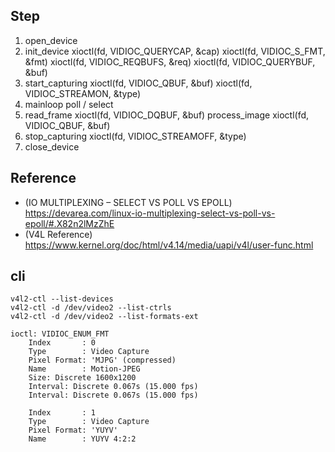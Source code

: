 ## Step
1. open_device
2. init_device
    xioctl(fd, VIDIOC_QUERYCAP, &cap)
    xioctl(fd, VIDIOC_S_FMT, &fmt)
    xioctl(fd, VIDIOC_REQBUFS, &req)
    xioctl(fd, VIDIOC_QUERYBUF, &buf)
3. start_capturing
    xioctl(fd, VIDIOC_QBUF, &buf)
    xioctl(fd, VIDIOC_STREAMON, &type)
4. mainloop
    poll / select
5. read_frame
    xioctl(fd, VIDIOC_DQBUF, &buf)
    process_image
    xioctl(fd, VIDIOC_QBUF, &buf)
6. stop_capturing
    xioctl(fd, VIDIOC_STREAMOFF, &type)
7. close_device

## Reference
- (IO MULTIPLEXING – SELECT VS POLL VS EPOLL) https://devarea.com/linux-io-multiplexing-select-vs-poll-vs-epoll/#.X82n2lMzZhE
- (V4L Reference) https://www.kernel.org/doc/html/v4.14/media/uapi/v4l/user-func.html

## cli

    v4l2-ctl --list-devices
    v4l2-ctl -d /dev/video2 --list-ctrls
    v4l2-ctl -d /dev/video2 --list-formats-ext
    
    ioctl: VIDIOC_ENUM_FMT
        Index       : 0
        Type        : Video Capture
        Pixel Format: 'MJPG' (compressed)
        Name        : Motion-JPEG
        Size: Discrete 1600x1200
        Interval: Discrete 0.067s (15.000 fps)
        Interval: Discrete 0.067s (15.000 fps)
    
        Index       : 1
        Type        : Video Capture
        Pixel Format: 'YUYV'
        Name        : YUYV 4:2:2